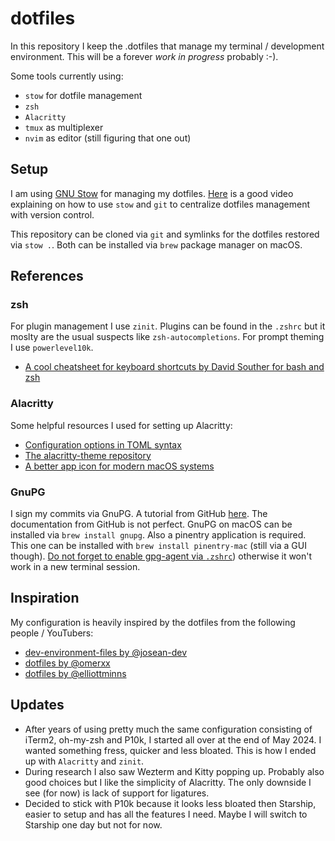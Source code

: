# dotfiles

In this repository I keep the .dotfiles that manage my terminal / development environment. This will be a forever _work in progress_ probably :-).

Some tools currently using:

- `stow` for dotfile management
- `zsh`
- `Alacritty`
- `tmux` as multiplexer
- `nvim` as editor (still figuring that one out)

## Setup

I am using [GNU Stow](https://www.gnu.org/software/stow/) for managing my dotfiles. [Here](https://www.youtube.com/watch?v=y6XCebnB9gs) is a good video explaining on how to use `stow` and `git` to centralize dotfiles management with version control.

This repository can be cloned via `git` and symlinks for the dotfiles restored via `stow .`. Both can be installed via `brew` package manager on macOS.

## References

### zsh

For plugin management I use `zinit`. Plugins can be found in the `.zshrc` but it moslty are the usual suspects like `zsh-autocompletions`. For prompt theming I use `powerlevel10k`.

- [A cool cheatsheet for keyboard shortcuts by David Souther for bash and zsh](https://cheatography.com/davidsouther/cheat-sheets/bash-zsh-shourtcuts/)

### Alacritty

Some helpful resources I used for setting up Alacritty:

- [Configuration options in TOML syntax](https://alacritty.org/config-alacritty.html)
- [The alacritty-theme repository](https://github.com/alacritty/alacritty-theme)
- [A better app icon for modern macOS systems](https://github.com/hmarr/dotfiles/blob/099af97f7165579bcc41579891c05dcbba567f16/bin/update-alacritty-icon.sh)

### GnuPG

I sign my commits via GnuPG. A tutorial from GitHub [here](https://docs.github.com/en/authentication/managing-commit-signature-verification/signing-commits). The documentation from GitHub is not perfect. GnuPG on macOS can be installed via `brew install gnupg`. Also a pinentry application is required. This one can be installed with `brew install pinentry-mac` (still via a GUI though). [Do not forget to enable gpg-agent via `.zshrc`](https://www.gnupg.org/documentation/manuals/gnupg/Invoking-GPG_002dAGENT.html#Invoking-GPG_002dAGENT)) otherwise it won't work in a new terminal session.

## Inspiration

My configuration is heavily inspired by the dotfiles from the following people / YouTubers:

- [dev-environment-files by @josean-dev](https://github.com/josean-dev/dev-environment-files/tree/main)
- [dotfiles by @omerxx](https://github.com/omerxx/dotfiles/tree/master)
- [dotfiles by @elliottminns](https://github.com/elliottminns/dotfiles/tree/main)

## Updates

- After years of using pretty much the same configuration consisting of iTerm2, oh-my-zsh and P10k, I started all over at the end of May 2024. I wanted something fress, quicker and less bloated. This is how I ended up with `Alacritty` and `zinit`.
- During research I also saw Wezterm and Kitty popping up. Probably also good choices but I like the simplicity of Alacritty. The only downside I see (for now) is lack of support for ligatures.
- Decided to stick with P10k because it looks less bloated then Starship, easier to setup and has all the features I need. Maybe I will switch to Starship one day but not for now.
